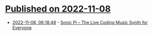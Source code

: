 # [Published on 2022-11-08](index.md)

* [2022-11-08, 06:18:48](https://news.ycombinator.com/item?id=33516405) - [Sonic Pi – The Live Coding Music Synth for Everyone](https://sonic-pi.net/)
